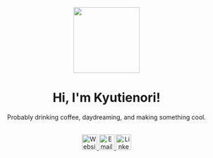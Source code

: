 <div align="center">
  <img height="150" src="https://media0.giphy.com/media/v1.Y2lkPTc5MGI3NjExemp2b25hcm5yMHhvaGMwOGM3aDltbWg3cXhoZ3hwYnN1aGpzdXd4MyZlcD12MV9pbnRlcm5hbF9naWZfYnlfaWQmY3Q9Zw/l0JMaNj0xZ6cDFLvq/giphy.gif" />
</div> 

<h1 align="center">Hi, I'm Kyutienori!</h1>
<p align="center">Probably drinking coffee, daydreaming, and making something cool.</p>
<br>
<div align="center">
  <a href="https://yourwebsite.com" target="_blank">
    <img src="https://img.shields.io/static/v1?message=Website&logo=google-chrome&label=&color=EA4C89&logoColor=white&style=for-the-badge" height="35" alt="Website logo" />
  </a>

  <a href="mailto:youremail@example.com">
    <img src="https://img.shields.io/static/v1?message=Email&logo=gmail&label=&color=E4405F&logoColor=white&style=for-the-badge" height="35" alt="Email logo" />
  </a>

  <a href="https://www.linkedin.com/in/yourprofile" target="_blank">
    <img src="https://img.shields.io/static/v1?message=LinkedIn&logo=linkedin&label=&color=FF4F8B&logoColor=white&style=for-the-badge" height="35" alt="LinkedIn logo" />
  </a>
</div>
